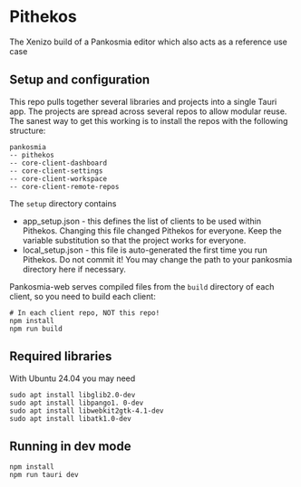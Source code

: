 # Pithekos
The Xenizo build of a Pankosmia editor which also acts as a reference use case

## Setup and configuration
This repo pulls together several libraries and projects into a single Tauri app. The projects are spread across several repos to allow modular reuse. The sanest way to get this working is to install the repos with the following structure:

```
pankosmia
-- pithekos
-- core-client-dashboard
-- core-client-settings
-- core-client-workspace
-- core-client-remote-repos
```

The `setup` directory contains
- app_setup.json - this defines the list of clients to be used within Pithekos. Changing this file changed Pithekos for everyone. Keep the variable substitution so that the project works for everyone.
- local_setup.json - this file is auto-generated the first time you run Pithekos. Do not commit it! You may change the path to your pankosmia directory here if necessary.

Pankosmia-web serves compiled files from the `build` directory of each client, so you need to build each client:
```
# In each client repo, NOT this repo!
npm install
npm run build
```

## Required libraries
With Ubuntu 24.04 you may need
```
sudo apt install libglib2.0-dev
sudo apt install libpango1. 0-dev
sudo apt install libwebkit2gtk-4.1-dev
sudo apt install libatk1.0-dev
```

## Running in dev mode
```
npm install
npm run tauri dev
```